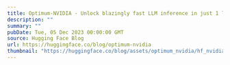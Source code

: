 ```yaml
---
title: Optimum-NVIDIA - Unlock blazingly fast LLM inference in just 1 line of code
description: ""
summary: ""
pubDate: Tue, 05 Dec 2023 00:00:00 GMT
source: Hugging Face Blog
url: https://huggingface.co/blog/optimum-nvidia
thumbnail: "https://huggingface.co/blog/assets/optimum_nvidia/hf_nvidia_banner.png"
---
```


